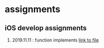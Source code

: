 # assignments
## iOS develop assignments

1. 2019.11.11 : function implements [link to file](https://github.com/IMSEONGJUN/assignments/tree/master/2019_11_12)
